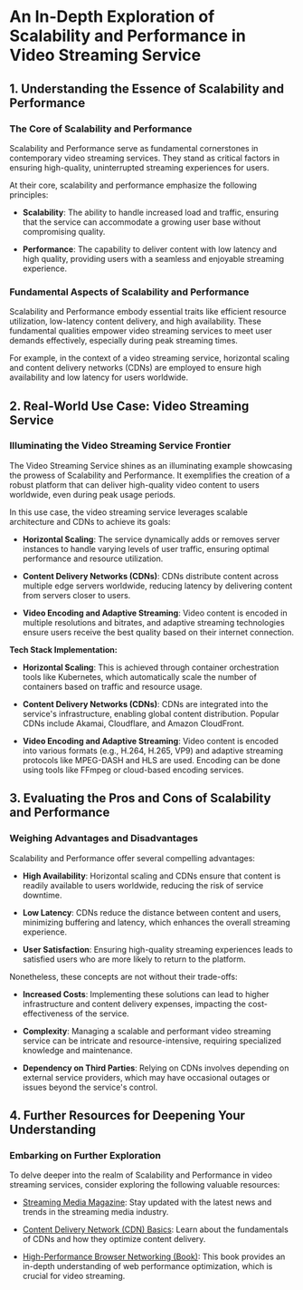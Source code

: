 # An In-Depth Exploration of Scalability and Performance in Video Streaming Service

## 1. Understanding the Essence of Scalability and Performance

### The Core of Scalability and Performance
Scalability and Performance serve as fundamental cornerstones in contemporary video streaming services. They stand as critical factors in ensuring high-quality, uninterrupted streaming experiences for users.

At their core, scalability and performance emphasize the following principles:

- **Scalability**: The ability to handle increased load and traffic, ensuring that the service can accommodate a growing user base without compromising quality.

- **Performance**: The capability to deliver content with low latency and high quality, providing users with a seamless and enjoyable streaming experience.

### Fundamental Aspects of Scalability and Performance
Scalability and Performance embody essential traits like efficient resource utilization, low-latency content delivery, and high availability. These fundamental qualities empower video streaming services to meet user demands effectively, especially during peak streaming times.

For example, in the context of a video streaming service, horizontal scaling and content delivery networks (CDNs) are employed to ensure high availability and low latency for users worldwide.

## 2. Real-World Use Case: Video Streaming Service

### Illuminating the Video Streaming Service Frontier
The Video Streaming Service shines as an illuminating example showcasing the prowess of Scalability and Performance. It exemplifies the creation of a robust platform that can deliver high-quality video content to users worldwide, even during peak usage periods.

In this use case, the video streaming service leverages scalable architecture and CDNs to achieve its goals:

- **Horizontal Scaling**: The service dynamically adds or removes server instances to handle varying levels of user traffic, ensuring optimal performance and resource utilization.

- **Content Delivery Networks (CDNs)**: CDNs distribute content across multiple edge servers worldwide, reducing latency by delivering content from servers closer to users.

- **Video Encoding and Adaptive Streaming**: Video content is encoded in multiple resolutions and bitrates, and adaptive streaming technologies ensure users receive the best quality based on their internet connection.

**Tech Stack Implementation:**

- **Horizontal Scaling**: This is achieved through container orchestration tools like Kubernetes, which automatically scale the number of containers based on traffic and resource usage.

- **Content Delivery Networks (CDNs)**: CDNs are integrated into the service's infrastructure, enabling global content distribution. Popular CDNs include Akamai, Cloudflare, and Amazon CloudFront.

- **Video Encoding and Adaptive Streaming**: Video content is encoded into various formats (e.g., H.264, H.265, VP9) and adaptive streaming protocols like MPEG-DASH and HLS are used. Encoding can be done using tools like FFmpeg or cloud-based encoding services.

## 3. Evaluating the Pros and Cons of Scalability and Performance

### Weighing Advantages and Disadvantages
Scalability and Performance offer several compelling advantages:

- **High Availability**: Horizontal scaling and CDNs ensure that content is readily available to users worldwide, reducing the risk of service downtime.

- **Low Latency**: CDNs reduce the distance between content and users, minimizing buffering and latency, which enhances the overall streaming experience.

- **User Satisfaction**: Ensuring high-quality streaming experiences leads to satisfied users who are more likely to return to the platform.

Nonetheless, these concepts are not without their trade-offs:

- **Increased Costs**: Implementing these solutions can lead to higher infrastructure and content delivery expenses, impacting the cost-effectiveness of the service.

- **Complexity**: Managing a scalable and performant video streaming service can be intricate and resource-intensive, requiring specialized knowledge and maintenance.

- **Dependency on Third Parties**: Relying on CDNs involves depending on external service providers, which may have occasional outages or issues beyond the service's control.

## 4. Further Resources for Deepening Your Understanding

### Embarking on Further Exploration
To delve deeper into the realm of Scalability and Performance in video streaming services, consider exploring the following valuable resources:

- [Streaming Media Magazine](https://www.streamingmedia.com/): Stay updated with the latest news and trends in the streaming media industry.

- [Content Delivery Network (CDN) Basics](https://www.cloudflare.com/learning/cdn/what-is-a-cdn/): Learn about the fundamentals of CDNs and how they optimize content delivery.

- [High-Performance Browser Networking (Book)](https://hpbn.co/): This book provides an in-depth understanding of web performance optimization, which is crucial for video streaming.
